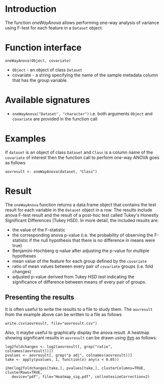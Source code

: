 # Introduction #

The function _oneWayAnova_ allows performing one-way analysis of variance using F-test for each feature in a `Dataset` object.

# Function interface #

`oneWayAnova(Object, covariate)`
  * `Object` - an object of class `Dataset`
  * covariate - a string specifying the name of the sample metadata column that has the group variable.

# Available signatures #
  * `oneWayAnova("Dataset", "character")` i.e. both arguments `Object` and `covariate` are provided in the function call

# Examples #

If `dataset` is an object of class `Dataset` and `Class` is a column name of the `covariate` of interest then the function call to perform one-way ANOVA goes as follows
```
aovresult <- oneWayAnova(dataset, "Class")
```

# Result #

The `oneWayAnova` function returns a data.frame object that contains the test result for each variable in the `Dataset` object in a row. The results include anova F-test result and the result of a post-hoc test called Tukey's Honestly Significant Differences (Tukey HSD). In more detail, the included results are:

  * the value of the F-statistic
  * the corresponding anova p-value (i.e. the probability of observing the F-statistic if the null hypothesis that there is no difference in means were true)
  * Benjamini-Hochberg q-value after adjusting the p-value for multiple hypotheses
  * mean value of the feature for each group defined by the `covariate`
  * ratio of mean values between every pair of `covariate` groups (i.e. fold changes)
  * adjusted p-value derived from Tukey HSD test indicating the significance of difference between means of every pair of groups.

## Presenting the results ##

It is often useful to write the results to a file to study them. The `aovresult` from the example above can be written to a file as follows

```
write.csv(aovresult, file="aovresult.csv")
```

Also, it maybe useful to graphically display the anova result. A heatmap showing significant results in `aovresult` can be drawn using [ihm](http://code.google.com/p/ihm) as follows:
```
log2foldchanges <- log2(aovresult[, grep("ratio", colnames(aovresult))])
pvalues <- aovresult[, grep("p adj", colnames(aovresult))]
take <- apply(pvalues, 1, function(x) any(x < 0.05))

ihm(log2foldchanges[take,], pvalues[take,], clusterColumns=TRUE, clusterRows=TRUE,
   device="pdf", file="Heatmap_sig.pdf", cellnotesizeCorrection=2)
```